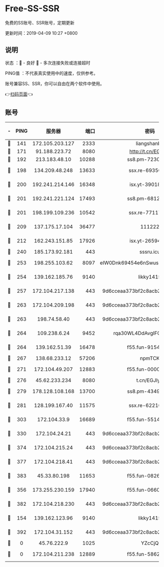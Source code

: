 # Free-SS-SSR

免费的SS账号、SSR账号，定期更新

更新时间：2019-04-09 10:27 +0800

## 说明

状态     ：🙂 - 良好 🙁 - 多次连接失败或连接超时

PING值   ：不代表真实使用中的速度，仅供参考。

账号兼容SS、SSR，你可以自由在两个软件中使用。

👉[扫码页面](https://liesauer.github.io/Free-SS-SSR/)👈

## 账号

|-|PING|服务器|端口|密码|加密方式|区域|
|:----:|:----:|:-----:|-----:|:----:|:----:|:----:|
|🙂|141|172.105.203.127|2333|liangshanbo|chacha20|JP|
|🙂|171|91.188.223.72|8080|http://t.cn/EGJIyrl|rc4-md5|RU|
|🙂|192|213.183.48.10|10288|ss8.pm-72309702|rc4-md5|RU|
|🙂|198|134.209.48.248|13633|ssx.re-69350454|aes-256-cfb|US|
|🙂|200|192.241.214.146|16348|isx.yt-39018760|aes-256-cfb|US|
|🙂|201|192.241.221.124|17493|ss8.pm-68127686|aes-256-cfb|US|
|🙂|201|198.199.109.236|10542|ssx.re-77117057|aes-256-cfb|US|
|🙂|209|137.175.17.104|36477|111222|aes-256-cfb|US|
|🙂|212|162.243.151.85|17926|isx.yt-26594761|aes-256-cfb|US|
|🙂|240|185.173.92.181|443|sssru.icu|rc4-md5|RU|
|🙂|253|198.255.103.62|8097|eIW0Dnk69454e6nSwuspv9DmS201tQ0D|aes-256-cfb|US|
|🙂|254|139.162.185.76|9140|likky1415|aes-256-cfb|DE|
|🙂|257|172.104.217.138|443|9d6cceaa373bf2c8acb22e60b6a58be6|aes-256-cfb|US|
|🙂|263|172.104.209.198|443|9d6cceaa373bf2c8acb22e60b6a58be6|aes-256-cfb|US|
|🙂|263|198.74.58.40|443|9d6cceaa373bf2c8acb22e60b6a58be6|aes-256-cfb|US|
|🙂|264|109.238.6.24|9452|rqa30WL4DdAvgIFG6Fs3znzTa|aes-256-cfb|FR|
|🙂|264|139.162.51.39|16478|f55.fun-91549121|aes-256-cfb|SG|
|🙂|267|138.68.233.12|57206|npmTCK|rc4-md5|US|
|🙂|271|172.104.49.207|12883|f55.fun-00000116|aes-256-cfb|SG|
|🙂|276|45.62.233.234|8080|t.cn/EGJIyrl|rc4-md5|CA|
|🙂|279|178.128.108.168|13700|ss8.pm-43493831|aes-256-cfb|SG|
|🙂|281|128.199.167.40|11575|ssx.re-62210920|aes-256-cfb|SG|
|🙂|303|172.104.33.9|16689|f55.fun-55147364|aes-256-cfb|SG|
|🙂|330|172.104.24.21|443|9d6cceaa373bf2c8acb22e60b6a58be6|aes-256-cfb|US|
|🙂|374|172.104.215.24|443|9d6cceaa373bf2c8acb22e60b6a58be6|aes-256-cfb|US|
|🙂|377|172.104.218.41|443|9d6cceaa373bf2c8acb22e60b6a58be6|aes-256-cfb|US|
|🙂|383|45.33.80.198|11653|f55.fun-08264676|aes-256-cfb|US|
|🙂|356|173.255.230.159|17940|f55.fun-06607448|aes-256-cfb|US|
|🙂|382|172.104.218.230|443|9d6cceaa373bf2c8acb22e60b6a58be6|aes-256-cfb|US|
|🙁|154|139.162.123.96|9140|likky1415|aes-256-cfb|JP|
|🙁|392|172.104.31.152|443|9d6cceaa373bf2c8acb22e60b6a58be6|aes-256-cfb|US|
|🙁|0|45.76.222.9|1025|YZcCjQ|rc4-md5|JP|
|🙁|0|172.104.211.238|12889|f55.fun-58620208|aes-256-cfb|US|
